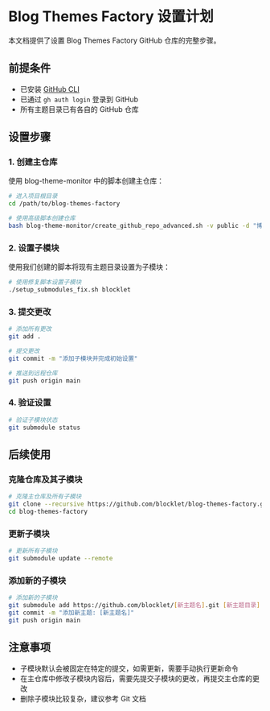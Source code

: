 # Blog Themes Factory 设置计划

本文档提供了设置 Blog Themes Factory GitHub 仓库的完整步骤。

## 前提条件

- 已安装 [GitHub CLI](https://cli.github.com/)
- 已通过 `gh auth login` 登录到 GitHub
- 所有主题目录已有各自的 GitHub 仓库

## 设置步骤

### 1. 创建主仓库

使用 blog-theme-monitor 中的脚本创建主仓库：

```bash
# 进入项目根目录
cd /path/to/blog-themes-factory

# 使用高级脚本创建仓库
bash blog-theme-monitor/create_github_repo_advanced.sh -v public -d "博客主题工厂项目，用于管理和开发多种博客主题" blocklet blog-themes-factory
```

### 2. 设置子模块

使用我们创建的脚本将现有主题目录设置为子模块：

```bash
# 使用修复脚本设置子模块
./setup_submodules_fix.sh blocklet
```

### 3. 提交更改

```bash
# 添加所有更改
git add .

# 提交更改
git commit -m "添加子模块并完成初始设置"

# 推送到远程仓库
git push origin main
```

### 4. 验证设置

```bash
# 验证子模块状态
git submodule status
```

## 后续使用

### 克隆仓库及其子模块

```bash
# 克隆主仓库及所有子模块
git clone --recursive https://github.com/blocklet/blog-themes-factory.git
cd blog-themes-factory
```

### 更新子模块

```bash
# 更新所有子模块
git submodule update --remote
```

### 添加新的子模块

```bash
# 添加新的子模块
git submodule add https://github.com/blocklet/[新主题名].git [新主题目录]
git commit -m "添加新主题: [新主题名]"
git push origin main
```

## 注意事项

- 子模块默认会被固定在特定的提交，如需更新，需要手动执行更新命令
- 在主仓库中修改子模块内容后，需要先提交子模块的更改，再提交主仓库的更改
- 删除子模块比较复杂，建议参考 Git 文档
